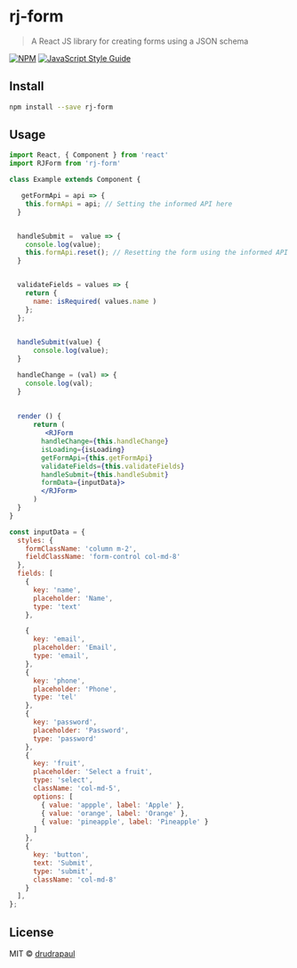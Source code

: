 # rj-form

> A React JS library for creating forms using a JSON schema

[![NPM](https://img.shields.io/npm/v/rj-form.svg)](https://www.npmjs.com/package/rj-form) [![JavaScript Style Guide](https://img.shields.io/badge/code_style-standard-brightgreen.svg)](https://standardjs.com)

## Install

```bash
npm install --save rj-form
```

## Usage

```jsx
import React, { Component } from 'react'
import RJForm from 'rj-form'

class Example extends Component {

   getFormApi = api => {
    this.formApi = api; // Setting the informed API here
  }


  handleSubmit =  value => {
    console.log(value);
    this.formApi.reset(); // Resetting the form using the informed API
  }


  validateFields = values => {
    return { 
      name: isRequired( values.name )
    };
  };

  
  handleSubmit(value) {
      console.log(value);
  }

  handleChange = (val) => {
    console.log(val);
  }
  
  
  render () {
      return (
         <RJForm 
        handleChange={this.handleChange} 
        isLoading={isLoading} 
        getFormApi={this.getFormApi} 
        validateFields={this.validateFields} 
        handleSubmit={this.handleSubmit} 
        formData={inputData}>
        </RJForm>
      )
  }
}

const inputData = {
  styles: {
    formClassName: 'column m-2',
    fieldClassName: 'form-control col-md-8'
  },
  fields: [
    {
      key: 'name',
      placeholder: 'Name',
      type: 'text'
    },

    {
      key: 'email',
      placeholder: 'Email',
      type: 'email',
    },
    {
      key: 'phone',
      placeholder: 'Phone',
      type: 'tel'
    },
    {
      key: 'password',
      placeholder: 'Password',
      type: 'password'
    },
    {
      key: 'fruit',
      placeholder: 'Select a fruit',
      type: 'select',
      className: 'col-md-5',
      options: [
        { value: 'appple', label: 'Apple' },
        { value: 'orange', label: 'Orange' },
        { value: 'pineapple', label: 'Pineapple' }
      ]
    },
    {
      key: 'button',
      text: 'Submit',
      type: 'submit',
      className: 'col-md-8'
    }
  ],
};


```

## License

MIT © [drudrapaul](https://github.com/drudrapaul)
